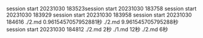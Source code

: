 session start 20231030 183523session start 20231030 183758
session start 20231030 183929
session start 20231030 183958
session start 20231030 184616
./2.md 0.9615457057952881秒
./2.md 9.961545705795288秒
session start 20231030 184812
./2.md 2秒
./1.md 12秒
./2.md 6秒
